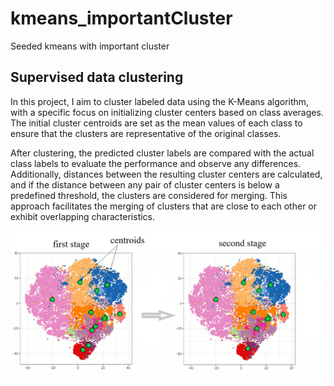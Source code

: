 # kmeans_importantCluster
Seeded kmeans with important cluster

## Supervised data clustering
In this project, I aim to cluster labeled data using the K-Means algorithm, with a specific focus on initializing cluster centers based on class averages. The initial cluster centroids are set as the mean values of each class to ensure that the clusters are representative of the original classes.

After clustering, the predicted cluster labels are compared with the actual class labels to evaluate the performance and observe any differences. Additionally, distances between the resulting cluster centers are calculated, and if the distance between any pair of cluster centers is below a predefined threshold, the clusters are considered for merging. This approach facilitates the merging of clusters that are close to each other or exhibit overlapping characteristics.

![m'lady](seededCluster.png)
